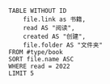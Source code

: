 <!-- Dataview表格。用作示例并修改。 -->
```dataview
TABLE WITHOUT ID
	file.link as 书籍, 
	read AS "阅读", 
	created AS "创建", 
	file.folder AS "文件夹" 
FROM #type/book
SORT file.name ASC
WHERE read = 2022
LIMIT 5
```

<!-- 选项 
TABLE WITHOUT ID
	file.folder AS ...
	file.link AS ...
	file.name AS ...
	file.etags AS ...
	length(file.outlinks) AS …
	length(file.inlinks) AS …
	length(file.etags) AS …
	dateformat(file.cday, "yyyy-MM-dd") AS Date
	dateformat(file.cday, "yyyy-LLL-dd") AS Date
	dateformat(date(created, "yyyy-mm-dd, HH:MM"), "yyyy-mm-dd") AS "created" ⚡️DataView中的错误 


FROM #target/forumzettelkasten  : 使用标签时
FROM "Books"                                : 使用文件夹时
FROM ""                                          : 使用所有文件夹时
FROM #status/open OR #status/wip

GROUP BY author

SORT created DESC
SORT file.name ASC

WHERE read = 2023
WHERE status = "open"
WHERE kanban = "backlog"
WHERE contains(file.name,"LernOS Zettelkasten")
WHERE sketchnote != empty

LIMIT 3

---
了解更多: 
https://github.com/blacksmithgu/obsidian-dataview/blob/master/docs/docs/queries/query-types.md
https://github.com/blacksmithgu/obsidian-dataview/blob/master/docs/docs/queries/data-commands.md

来源: 
https://github.com/groepl/Obsidian-Templates
-->
